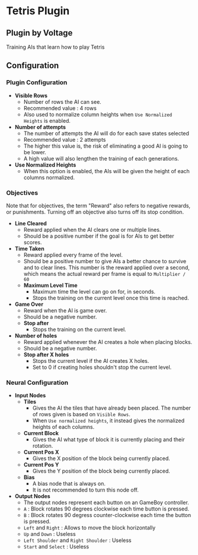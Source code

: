 # Tetris Plugin
Plugin by Voltage
-------
Training AIs that learn how to play Tetris

## Configuration

### Plugin Configuration
* **Visible Rows**
    * Number of rows the AI can see.
    * Recommended value : 4 rows
    * Also used to normalize column heights when `Use Normalized Heights` is enabled.
* **Number of attempts**
    * The number of attempts the AI will do for each save states selected
    * Recommended value : 2 attempts
    * The higher this value is, the risk of eliminating a good AI is going to be lower.
    * A high value will also lengthen the training of each generations.
* **Use Normalized Heights**
    * When this option is enabled, the AIs will be given the height of each columns normalized.

### Objectives
Note that for objectives, the term "Reward" also refers to negative rewards, or punishments.
Turning off an objective also turns off its stop condition.

* **Line Cleared**
    * Reward applied when the AI clears one or multiple lines.
    * Should be a positive number if the goal is for AIs to get better scores.
* **Time Taken**
    * Reward applied every frame of the level.
    * Should be a positive number to give AIs a better chance to survive and to clear lines. This number is the reward applied over a second, which means the actual reward per frame is equal to `Multiplier / 60`
    * **Maximum Level Time**
        * Maximum time the level can go on for, in seconds.
        * Stops the training on the current level once this time is reached.
* **Game Over**
    * Reward when the AI is game over.
    * Should be a negative number.
    * **Stop after**
        * Stops the training on the current level.
* **Number of holes**
    * Reward applied whenever the AI creates a hole when placing blocks.
    * Should be a negative number.
    * **Stop after X holes**
        * Stops the current level if the AI creates X holes.
        * Set to 0 if creating holes shouldn't stop the current level.

### Neural Configuration

* **Input Nodes**
    * **Tiles**
        * Gives the AI the tiles that have already been placed. The number of rows given is based on `Visible Rows`.
        * When `Use normalized heights`, it instead gives the normalized heights of each columns.
    * **Current Block**
        * Gives the AI what type of block it is currently placing and their rotation.
    * **Current Pos X**
        * Gives the X position of the block being currently placed.
    * **Current Pos Y**
        * Gives the Y position of the block being currently placed.
    * **Bias**
        * A bias node that is always on.
        * It is not recommended to turn this node off.
* **Output Nodes**
    * The output nodes represent each button on an GameBoy controller.
    * `A` : Block rotates 90 degrees clockwise each time button is pressed.
    * `B` : Block rotates 90 degress counter-clockwise each time the button is pressed.
    * `Left` and `Right` : Allows to move the block horizontally
    * `Up` and `Down` : Useless
    * `Left Shoulder` and `Right Shoulder` : Useless
    * `Start` and `Select` : Useless
